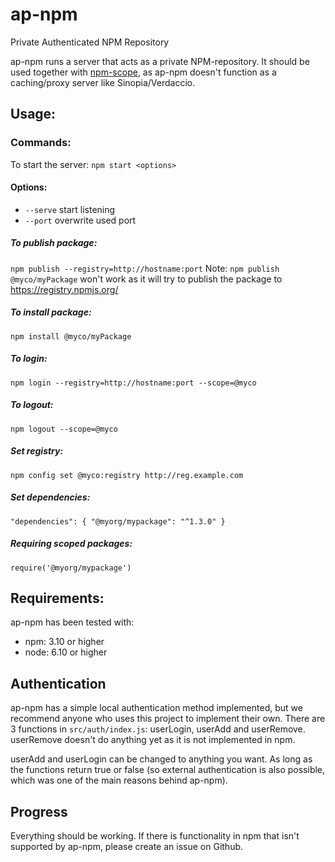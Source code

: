 # ap-npm
Private Authenticated NPM Repository

ap-npm runs a server that acts as a private NPM-repository. It should be used together with [npm-scope](https://docs.npmjs.com/misc/scope), as ap-npm doesn't function as a caching/proxy server like Sinopia/Verdaccio. 

## Usage:
### Commands:
To start the server: `npm start <options>`

#### Options:
- `--serve` start listening
- `--port` overwrite used port

##### To publish package:
`npm publish --registry=http://hostname:port`
Note: `npm publish @myco/myPackage` won't work as 
it will try to publish the package to https://registry.npmjs.org/
##### To install package:
`npm install @myco/myPackage`
##### To login:
`npm login --registry=http://hostname:port --scope=@myco`
##### To logout:
`npm logout --scope=@myco`
##### Set registry:
`npm config set @myco:registry http://reg.example.com`
##### Set dependencies:
`"dependencies": {
   "@myorg/mypackage": "^1.3.0"
 }`
##### Requiring scoped packages:
`require('@myorg/mypackage')`

## Requirements:
ap-npm has been tested with:
- npm: 3.10 or higher
- node: 6.10 or higher

## Authentication

ap-npm has a simple local authentication method implemented, 
but we recommend anyone who uses this project to implement their own. 
There are 3 functions in `src/auth/index.js`: userLogin, userAdd and userRemove. 
userRemove doesn't do anything yet as it is not implemented in npm.

userAdd and userLogin can be changed to anything you want. 
As long as the functions return true or false (so external authentication is also possible, 
which was one of the main reasons behind ap-npm).

## Progress
Everything should be working. If there is functionality in npm that isn't supported by ap-npm, please create an issue on Github.
